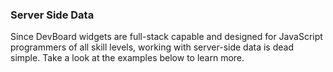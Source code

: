 ### Server Side Data <a name=server-side-data><a>

Since DevBoard widgets are full-stack capable and designed for JavaScript programmers of all skill levels, working with server-side data is dead simple. Take a look at the examples below to learn more.
